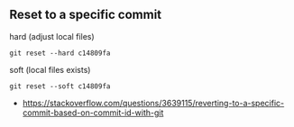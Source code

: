 ## Reset to a specific commit
hard (adjust local files)
```
git reset --hard c14809fa
```

soft (local files exists)
```
git reset --soft c14809fa
```
- https://stackoverflow.com/questions/3639115/reverting-to-a-specific-commit-based-on-commit-id-with-git

<br/>